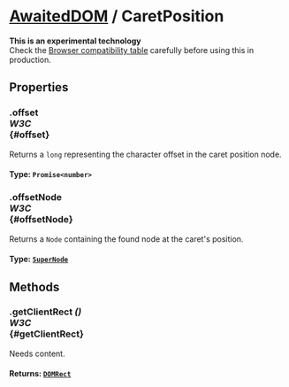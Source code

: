 # [AwaitedDOM](../basic-client/awaited-dom) <span>/</span> CaretPosition

<div class='overview'><strong>This is an experimental technology</strong><br>Check the <a href="#Browser_compatibility">Browser compatibility table</a> carefully before using this in production.</div>

## Properties

### .offset <div class="specs"><i>W3C</i></div> {#offset}

Returns a <code>long</code> representing the character offset in the caret position node.

#### **Type**: `Promise<number>`

### .offsetNode <div class="specs"><i>W3C</i></div> {#offsetNode}

Returns a <code>Node</code> containing the found node at the caret's position.

#### **Type**: [`SuperNode`](./super-node.md)

## Methods

### .getClientRect *()* <div class="specs"><i>W3C</i></div> {#getClientRect}

Needs content.

#### **Returns**: [`DOMRect`](./dom-rect.md)
